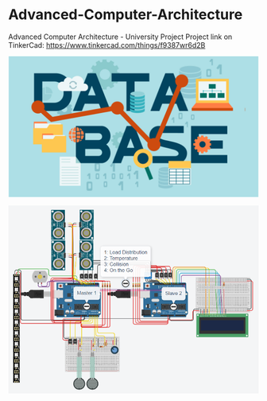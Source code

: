 # Advanced-Computer-Architecture
Advanced Computer Architecture - University Project
Project link on TinkerCad: https://www.tinkercad.com/things/f9387wr6d2B


![alt text](https://github.com/DrAlexWild/Data-Bases/blob/main/The-Most-Popular-Databases-in-2020.png)

![alt text](https://github.com/DrAlexWild/Advanced-Computer-Architecture/blob/main/Capturar.PNG)
